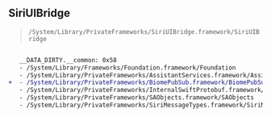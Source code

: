 ## SiriUIBridge

> `/System/Library/PrivateFrameworks/SiriUIBridge.framework/SiriUIBridge`

```diff

   __DATA_DIRTY.__common: 0x58
   - /System/Library/Frameworks/Foundation.framework/Foundation
   - /System/Library/PrivateFrameworks/AssistantServices.framework/AssistantServices
+  - /System/Library/PrivateFrameworks/BiomePubSub.framework/BiomePubSub
   - /System/Library/PrivateFrameworks/InternalSwiftProtobuf.framework/InternalSwiftProtobuf
   - /System/Library/PrivateFrameworks/SAObjects.framework/SAObjects
   - /System/Library/PrivateFrameworks/SiriMessageTypes.framework/SiriMessageTypes

```
